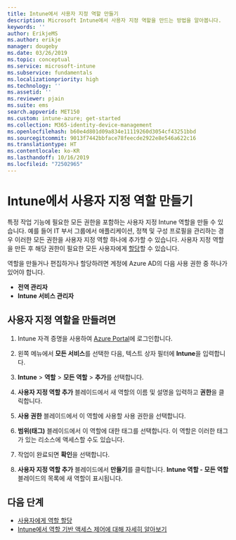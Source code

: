 ```yaml
---
title: Intune에서 사용자 지정 역할 만들기
description: Microsoft Intune에서 사용자 지정 역할을 만드는 방법을 알아봅니다.
keywords: ''
author: ErikjeMS
ms.author: erikje
manager: dougeby
ms.date: 03/26/2019
ms.topic: conceptual
ms.service: microsoft-intune
ms.subservice: fundamentals
ms.localizationpriority: high
ms.technology: ''
ms.assetid: ''
ms.reviewer: pjain
ms.suite: ems
search.appverid: MET150
ms.custom: intune-azure; get-started
ms.collection: M365-identity-device-management
ms.openlocfilehash: b60e4d801d09a834e11119260d3054cf43251bbd
ms.sourcegitcommit: 9013f7442bbface78feecde2922e8e546a622c16
ms.translationtype: HT
ms.contentlocale: ko-KR
ms.lasthandoff: 10/16/2019
ms.locfileid: "72502965"
---
```

# <a name="create-a-custom-role-in-intune"></a>Intune에서 사용자 지정 역할 만들기

특정 작업 기능에 필요한 모든 권한을 포함하는 사용자 지정 Intune 역할을 만들 수 있습니다. 예를 들어 IT 부서 그룹에서 애플리케이션, 정책 및 구성 프로필을 관리하는 경우 이러한 모든 권한을 사용자 지정 역할 하나에 추가할 수 있습니다. 사용자 지정 역할을 만든 후 해당 권한이 필요한 모든 사용자에게 [할당](assign-role.md)할 수 있습니다.

역할을 만들거나 편집하거나 할당하려면 계정에 Azure AD의 다음 사용 권한 중 하나가 있어야 합니다.
- **전역 관리자**
- **Intune 서비스 관리자**

## <a name="to-create-a-custom-role"></a>사용자 지정 역할을 만들려면

1. Intune 자격 증명을 사용하여 [Azure Portal](https://portal.azure.com)에 로그인합니다.

2. 왼쪽 메뉴에서 **모든 서비스**를 선택한 다음, 텍스트 상자 필터에 **Intune**을 입력합니다.

3. **Intune** > **역할** > **모든 역할** > **추가**를 선택합니다.

4. **사용자 지정 역할 추가** 블레이드에서 새 역할의 이름 및 설명을 입력하고 **권한**을 클릭합니다.

5. **사용 권한** 블레이드에서 이 역할에 사용할 사용 권한을 선택합니다.

6. **범위(태그)** 블레이드에서 이 역할에 대한 태그를 선택합니다. 이 역할은 이러한 태그가 있는 리소스에 액세스할 수도 있습니다.

7. 작업이 완료되면 **확인**을 선택합니다.

8. **사용자 지정 역할 추가** 블레이드에서 **만들기**를 클릭합니다. **Intune 역할 - 모든 역할** 블레이드의 목록에 새 역할이 표시됩니다.

## <a name="next-steps"></a>다음 단계
- [사용자에게 역할 할당](assign-role.md)
- [Intune에서 역할 기반 액세스 제어에 대해 자세히 알아보기](role-based-access-control.md)
